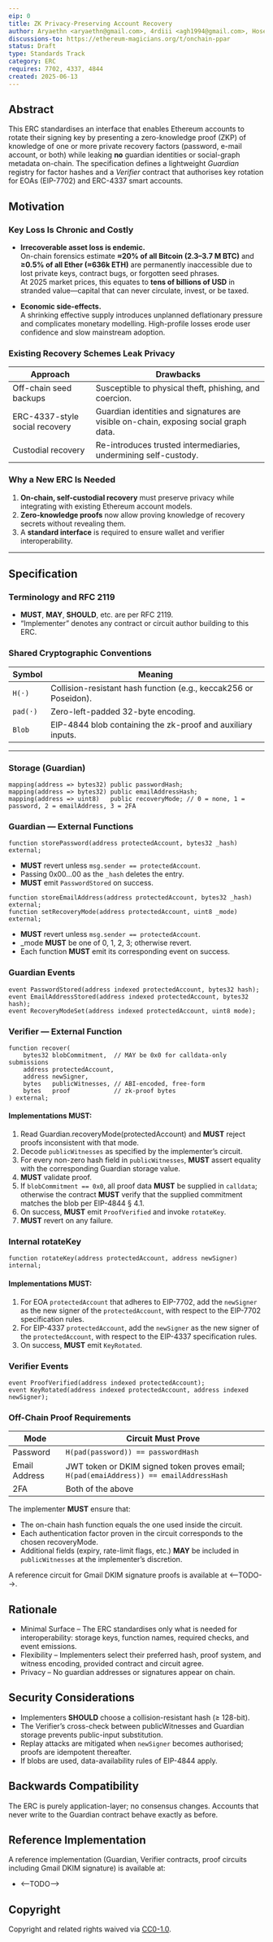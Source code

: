 ```yaml
---
eip: 0
title: ZK Privacy-Preserving Account Recovery
author: Aryaethn <aryaethn@gmail.com>, 4rdiii <agh1994@gmail.com>, Hosein <hosein@example.com>
discussions-to: https://ethereum-magicians.org/t/onchain-ppar
status: Draft
type: Standards Track
category: ERC
requires: 7702, 4337, 4844
created: 2025-06-13
---
```


## Abstract

This ERC standardises an interface that enables Ethereum accounts to rotate
their signing key by presenting a zero-knowledge proof (ZKP) of knowledge of
one or more private recovery factors (password, e-mail account, or both) while
leaking **no** guardian identities or social-graph metadata on-chain.  The
specification defines a lightweight *Guardian* registry for factor hashes and
a *Verifier* contract that authorises key rotation for EOAs (EIP-7702) and
ERC-4337 smart accounts.


## Motivation

### Key Loss Is Chronic and Costly  
- **Irrecoverable asset loss is endemic.**  
  On-chain forensics estimate **≈20% of all Bitcoin (2.3–3.7 M BTC)** and **≥0.5% of all Ether (≈636k ETH)** are permanently inaccessible due to lost private keys, contract bugs, or forgotten seed phrases.  
  At 2025 market prices, this equates to **tens of billions of USD** in stranded value—capital that can never circulate, invest, or be taxed.

- **Economic side-effects.**  
  A shrinking effective supply introduces unplanned deflationary pressure and complicates monetary modelling. High-profile losses erode user confidence and slow mainstream adoption.

### Existing Recovery Schemes Leak Privacy  
| Approach                      | Drawbacks                                                                                     |
|------------------------------|-----------------------------------------------------------------------------------------------|
| Off-chain seed backups       | Susceptible to physical theft, phishing, and coercion.                                       |
| ERC-4337-style social recovery | Guardian identities and signatures are visible on-chain, exposing social graph data.        |
| Custodial recovery           | Re-introduces trusted intermediaries, undermining self-custody.                              |

### Why a New ERC Is Needed  
1. **On-chain, self-custodial recovery** must preserve privacy while integrating with existing Ethereum account models.  
2. **Zero-knowledge proofs** now allow proving knowledge of recovery secrets without revealing them.  
3. A **standard interface** is required to ensure wallet and verifier interoperability.

---

## Specification

### Terminology and RFC 2119

* **MUST**, **MAY**, **SHOULD**, etc. are per RFC 2119.  
* “Implementer” denotes any contract or circuit author building to this ERC.

### Shared Cryptographic Conventions

| Symbol | Meaning |
|--------|---------|
| `H(⋅)` | Collision-resistant hash function (e.g., keccak256 or Poseidon). |
| `pad(⋅)` | Zero-left-padded 32-byte encoding. |
| `Blob` | EIP-4844 blob containing the zk-proof and auxiliary inputs. |

---

### Storage (Guardian)

```solidity
mapping(address => bytes32) public passwordHash;
mapping(address => bytes32) public emailAddressHash;
mapping(address => uint8)   public recoveryMode; // 0 = none, 1 = password, 2 = emailAddress, 3 = 2FA
```

### Guardian — External Functions

```solidity
function storePassword(address protectedAccount, bytes32 _hash) external;
```

- **MUST** revert unless `msg.sender == protectedAccount`.
- Passing 0x00…00 as the `_hash` deletes the entry.
- **MUST** emit `PasswordStored` on success.

```solidity
function storeEmailAddress(address protectedAccount, bytes32 _hash) external;
function setRecoveryMode(address protectedAccount, uint8 _mode) external;
```

- **MUST** revert unless `msg.sender == protectedAccount`.
- _mode **MUST** be one of 0, 1, 2, 3; otherwise revert.
- Each function **MUST** emit its corresponding event on success.

### Guardian Events

```solidity
event PasswordStored(address indexed protectedAccount, bytes32 hash);
event EmailAddressStored(address indexed protectedAccount, bytes32 hash);
event RecoveryModeSet(address indexed protectedAccount, uint8 mode);
```

### Verifier — External Function

```solidity
function recover(
    bytes32 blobCommitment,  // MAY be 0x0 for calldata-only submissions
    address protectedAccount,
    address newSigner,
    bytes   publicWitnesses, // ABI-encoded, free-form
    bytes   proof            // zk-proof bytes
) external;
```

#### Implementations **MUST**:
1.	Read Guardian.recoveryMode(protectedAccount) and **MUST** reject proofs
inconsistent with that mode.
2.	Decode `publicWitnesses` as specified by the implementer’s circuit.
3.	For every non-zero hash field in `publicWitnesses`, **MUST** assert equality
with the corresponding Guardian storage value.
4.	**MUST** validate proof.
5.	If `blobCommitment == 0x0`, all proof data **MUST** be supplied in
`calldata`; otherwise the contract **MUST** verify that the supplied
commitment matches the blob per EIP-4844 § 4.1.
6.	On success, **MUST** emit `ProofVerified` and invoke `rotateKey`.
7.	**MUST** revert on any failure.

### Internal rotateKey

```solidity
function rotateKey(address protectedAccount, address newSigner) internal;
```

#### Implementations **MUST**:
1.	For EOA `protectedAccount` that adheres to EIP-7702, add the `newSigner` as
the new signer of the `protectedAccount`, with respect to the EIP-7702 specification rules.
2. 	For EIP-4337 `protectedAccount`, add the `newSigner` as the new signer of
the `protectedAccount`, with respect to the EIP-4337 specification rules.
3. 	On success, **MUST** emit `KeyRotated`. 

### Verifier Events

```solidity
event ProofVerified(address indexed protectedAccount);
event KeyRotated(address indexed protectedAccount, address indexed newSigner);
```

### Off-Chain Proof Requirements

| Mode     | Circuit Must Prove                                                               |
|----------|----------------------------------------------------------------------------------|
| Password | `H(pad(password)) == passwordHash`                                               |
| Email Address    | JWT token or DKIM signed token proves email; `H(pad(emaiAddress)) == emailAddressHash`       |
| 2FA      | Both of the above                                                                |

The implementer **MUST** ensure that:
-	The on-chain hash function equals the one used inside the circuit.
-	Each authentication factor proven in the circuit corresponds to the chosen
recoveryMode.
-	Additional fields (expiry, rate-limit flags, etc.) **MAY** be included in
`publicWitnesses` at the implementer’s discretion.

A reference circuit for Gmail DKIM signature proofs is available at <--TODO-->.

## Rationale

-	Minimal Surface – The ERC standardises only what is needed for
interoperability: storage keys, function names, required checks, and event
emissions.
-	Flexibility – Implementers select their preferred hash, proof system,
and witness encoding, provided contract and circuit agree.
-	Privacy – No guardian addresses or signatures appear on chain.


## Security Considerations

-	Implementers **SHOULD** choose a collision-resistant hash (≥ 128-bit).
-	The Verifier’s cross-check between publicWitnesses and Guardian storage
prevents public-input substitution.
-	Replay attacks are mitigated when `newSigner` becomes authorised; proofs are
idempotent thereafter.
-	If blobs are used, data-availability rules of EIP-4844 apply.

## Backwards Compatibility

The ERC is purely application-layer; no consensus changes.  Accounts that
never write to the Guardian contract behave exactly as before.

## Reference Implementation

A reference implementation (Guardian, Verifier contracts, proof circuits including Gmail DKIM signature) is available at:

- <--TODO-->

## Copyright

Copyright and related rights waived via [CC0-1.0](https://creativecommons.org/publicdomain/zero/1.0/).
